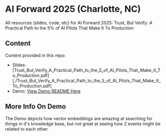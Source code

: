 # AI Forward 2025 (Charlotte, NC)

All resources (slides, code, etc) for AI Forward 2025: Trust, But Verify: A Practical Path to the 5% of AI Pilots That Make It To Production

## Content

Content provided in this repo:

- Slides: [Trust_But_Verify_A_Practical_Path_to_the_5_of_AI_Pilots_That_Make_It_To_Production.pdf][./Trust_But_Verify_A_Practical_Path_to_the_5_of_AI_Pilots_That_Make_It_To_Production.pdf]
- Demo: [View Demo README Here](./demo/README.md)

## More Info On Demo

The Demo depicts how vector embeddings are amazing at searching for things in it's knowledge base, but not great at seeing how 2 events might be related to each other.
